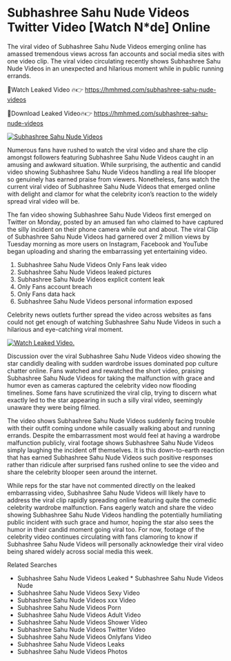 ﻿# Subhashree Sahu Nude Videos Twitter Video [Watch N*de] Online

The viral video of ﻿Subhashree Sahu Nude Videos emerging online has amassed tremendous views across fan accounts and social media sites with one video clip. The viral video circulating recently shows ﻿Subhashree Sahu Nude Videos in an unexpected and hilarious moment while in public running errands. 

🔴Watch Leaked Video 🔥👉  https://hmhmed.com/subhashree-sahu-nude-videos 

🔴Download Leaked Video🔥👉  https://hmhmed.com/subhashree-sahu-nude-videos 

[![Subhashree Sahu Nude Videos](https://i.imgur.com/dJHk4Zq.gif)](https://hmhmed.com/subhashree-sahu-nude-videos)

Numerous fans have rushed to watch the viral video and share the clip amongst followers featuring ﻿Subhashree Sahu Nude Videos caught in an amusing and awkward situation. While surprising, the authentic and candid video showing ﻿Subhashree Sahu Nude Videos handling a real life blooper so genuinely has earned praise from viewers. Nonetheless, fans watch the current viral video of ﻿Subhashree Sahu Nude Videos that emerged online with delight and clamor for what the celebrity icon’s reaction to the widely spread viral video will be.

The fan video showing ﻿Subhashree Sahu Nude Videos first emerged on Twitter on Monday, posted by an amused fan who claimed to have captured the silly incident on their phone camera while out and about. The viral Clip of ﻿Subhashree Sahu Nude Videos had garnered over 2 million views by Tuesday morning as more users on Instagram, Facebook and YouTube began uploading and sharing the embarrassing yet entertaining video. 

1. ﻿Subhashree Sahu Nude Videos Only Fans leak video
2. ﻿Subhashree Sahu Nude Videos leaked pictures
3. ﻿Subhashree Sahu Nude Videos explicit content leak
4. Only Fans account breach
5. Only Fans data hack
6. ﻿Subhashree Sahu Nude Videos personal information exposed

Celebrity news outlets further spread the video across websites as fans could not get enough of watching ﻿Subhashree Sahu Nude Videos in such a hilarious and eye-catching viral moment. 

[![Watch Leaked Video.](https://miro.medium.com/v2/resize:fit:828/format:webp/1*cilzJN44JGOrTw9NJCrNHA.gif "Watch Leaked Video")](https://hmhmed.com/subhashree-sahu-nude-videos)

Discussion over the viral ﻿Subhashree Sahu Nude Videos video showing the star candidly dealing with sudden wardrobe issues dominated pop culture chatter online. Fans watched and rewatched the short video, praising ﻿Subhashree Sahu Nude Videos for taking the malfunction with grace and humor even as cameras captured the celebrity video now flooding timelines. Some fans have scrutinized the viral clip, trying to discern what exactly led to the star appearing in such a silly viral video, seemingly unaware they were being filmed.

The video shows ﻿Subhashree Sahu Nude Videos suddenly facing trouble with their outfit coming undone while casually walking about and running errands. Despite the embarrassment most would feel at having a wardrobe malfunction publicly, viral footage shows ﻿Subhashree Sahu Nude Videos simply laughing the incident off themselves. It is this down-to-earth reaction that has earned ﻿Subhashree Sahu Nude Videos such positive responses rather than ridicule after surprised fans rushed online to see the video and share the celebrity blooper seen around the internet.  

While reps for the star have not commented directly on the leaked embarrassing video, ﻿Subhashree Sahu Nude Videos will likely have to address the viral clip rapidly spreading online featuring quite the comedic celebrity wardrobe malfunction. Fans eagerly watch and share the video showing ﻿Subhashree Sahu Nude Videos handling the potentially humiliating public incident with such grace and humor, hoping the star also sees the humor in their candid moment going viral too. For now, footage of the celebrity video continues circulating with fans clamoring to know if ﻿Subhashree Sahu Nude Videos will personally acknowledge their viral video being shared widely across social media this week.

Related Searches
* ﻿Subhashree Sahu Nude Videos Leaked
﻿* Subhashree Sahu Nude Videos Nude
* ﻿Subhashree Sahu Nude Videos Sexy Video
* ﻿Subhashree Sahu Nude Videos xxx Video
* ﻿Subhashree Sahu Nude Videos Porn
* ﻿Subhashree Sahu Nude Videos Adult Video
* ﻿Subhashree Sahu Nude Videos Shower Video
* ﻿Subhashree Sahu Nude Videos Twitter Video
* ﻿Subhashree Sahu Nude Videos Onlyfans Video
* ﻿Subhashree Sahu Nude Videos Leaks
* ﻿Subhashree Sahu Nude Videos Photos